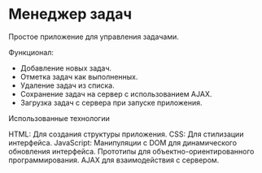 # Менеджер задач

Простое приложение для управления задачами.


Функционал:

- Добавление новых задач.
- Отметка задач как выполненных.
- Удаление задач из списка.
- Сохранение задач на сервер с использованием AJAX.
- Загрузка задач с сервера при запуске приложения.

Использованные технологии

HTML: Для создания структуры приложения.
CSS: Для стилизации интерфейса.
JavaScript:
  Манипуляции с DOM для динамического обновления интерфейса.
  Прототипы для объектно-ориентированного программирования.
  AJAX для взаимодействия с сервером.
